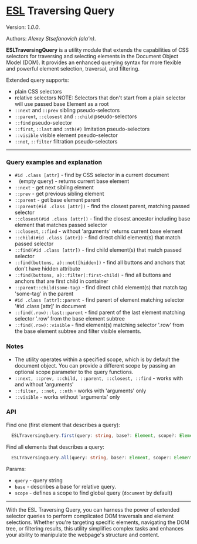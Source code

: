 # [ESL](../../../) Traversing Query

Version: *1.0.0*.

Authors: *Alexey Stsefanovich (ala'n)*.

<a name="intro"></a>

**ESLTraversingQuery** is a utility module that extends the capabilities of CSS selectors for traversing and selecting elements in the Document Object Model (DOM). It provides an enhanced querying syntax for more flexible and powerful element selection, traversal, and filtering.

Extended query supports:
 - plain CSS selectors
 - relative selectors
NOTE: Selectors that don't start from a plain selector will use passed base Element as a root
 - `::next` and `::prev` sibling pseudo-selectors
 - `::parent`, `::closest` and `::child` pseudo-selectors
 - `::find` pseudo-selector
 - `::first`, `::last` and `:nth(#)` limitation pseudo-selectors
 - `::visible` visible element pseudo-selector
 - `::not`, `::filter` filtration pseudo-selectors

---

### Query examples and explanation

- `#id .class [attr]` - find by CSS selector in a current document
- ` ` (empty query) - returns current base element
- `::next` - get next sibling element
- `::prev` - get previous sibling element
- `::parent` - get base element parent
- `::parent(#id .class [attr])` - find the closest parent, matching passed selector
- `::closest(#id .class [attr])` - find the closest ancestor including base element that matches passed selector
- `::closest`, `::find` - without 'arguments' returns current base element
- `::child(#id .class [attr])` - find direct child element(s) that match passed selector
- `::find(#id .class [attr])` - find child element(s) that match passed selector
- `::find(buttons, a)::not([hidden])` - find all buttons and anchors that don't have hidden attribute
- `::find(buttons, a)::filter(:first-child)` - find all buttons and anchors that are first child in container
- `::parent::child(some-tag)` - find direct child element(s) that match tag 'some-tag' in the parent
- `#id .class [attr]::parent` - find parent of element matching selector '#id .class [attr]' in document
- `::find(.row)::last::parent` - find parent of the last element matching selector '.row' from the base element subtree
- `::find(.row)::visible` - find element(s) matching selector '.row' from the base element subtree and filter visible elements.

### Notes
- The utility operates within a specified scope, which is by default the document object. You can provide a different scope by passing an optional scope parameter to the query functions.
- `::next, ::prev, ::child, ::parent, ::closest, ::find` - works with and without 'arguments'
- `::filter, ::not, ::nth` - works with 'arguments' only
- `::visible` - works without 'arguments' only
### API

Find one (first element that describes a query):
```typescript
  ESLTraversingQuery.first(query: string, base?: Element, scope?: Element | Document): Element | null;
```

Find all elements that describes a query:
```typescript
  ESLTraversingQuery.all(query: string, base?: Element, scope?: Element | Document): Element[];
```

Params: 
- `query` - query string
- `base` - describes a base for relative query.
- `scope` - defines a scope to find global query (`document` by default)

---

With the ESL Traversing Query, you can harness the power of extended selector queries to perform complicated DOM traversals and element selections. Whether you're targeting specific elements, navigating the DOM tree, or filtering results, this utility simplifies complex tasks and enhances your ability to manipulate the webpage's structure and content.
